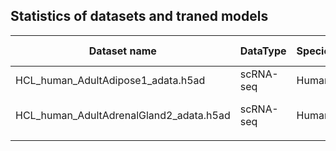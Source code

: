 ## Statistics of datasets and traned models

| Dataset name | DataType | Species | Tissue | Technology | DataSource | Cell number | Gene number | Celltype number | DataSource | Trained model |
| --- | --- | --- | --- | --- | --- | --- | --- | --- | --- | --- |
| HCL_human_AdultAdipose1_adata.h5ad | scRNA-seq | Human | Adult Adipose | Microwell-seq | Human | 1372 | 16054 | 7 | HCL | HCL_human_AdultAdipose1_epoch10000.pth |
| HCL_human_AdultAdrenalGland2_adata.h5ad | scRNA-seq | Human | Adult Adrenal Gland | Microwell-seq | Human |  |  |  | HCL | HCL_human_AdultAdrenalGland2_epoch10000.pth |
|  |  |  |  |  |  |  |  |  |  |  |





